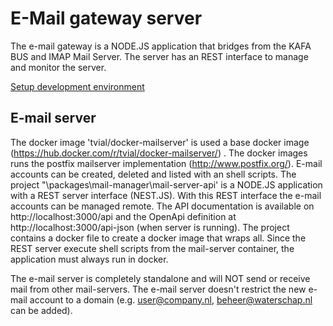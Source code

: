 # E-Mail gateway server

The e-mail gateway is a NODE.JS application that bridges from the KAFA BUS and IMAP Mail Server. The server has an REST interface to manage and monitor the server.



[Setup development environment](Documentation/Development.md)

## E-mail server 

The docker image 'tvial/docker-mailserver' is used a base docker image (<https://hub.docker.com/r/tvial/docker-mailserver/>) . The docker images runs the postfix mailserver implementation (<http://www.postfix.org/>). E-mail accounts can be created, deleted and listed with an shell scripts. The project "\packages\mail-manager\mail-server-api' is a NODE.JS application with a REST server interface (NEST.JS).  With this REST interface the e-mail accounts can be managed remote. The API documentation is available on http://localhost:3000/api and the OpenApi definition at http://localhost:3000/api-json (when server is running). The project contains a docker file to create a docker image that wraps all. Since the REST server execute shell scripts from the mail-server container, the application must always run in docker. 

The e-mail server is completely standalone and will NOT send or receive mail from other mail-servers. The e-mail server doesn't restrict the new e-mail account to a domain (e.g. user@company.nl, beheer@waterschap.nl can be added).  
